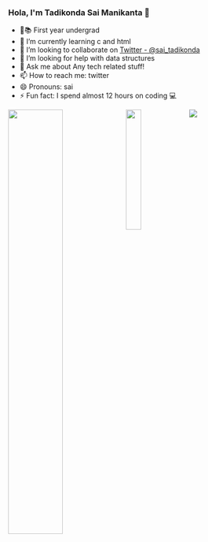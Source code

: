 ### Hola, I'm Tadikonda Sai Manikanta 👋

- 🔭📚 First year undergrad
- 🌱 I’m currently learning c and html
- 👯 I’m looking to collaborate on [Twitter - @sai_tadikonda](https://twitter.com/sai_tadikonda_)
- 🤔 I’m looking for help with data structures
- 💬 Ask me about Any tech related stuff!
- 📫 How to reach me: twitter
- 😄 Pronouns: sai
- ⚡ Fun fact: I spend almost 12 hours on coding 💻

<img align="left" width="47%" src="https://github-readme-stats.vercel.app/api?username=saitadikonda99&theme=radical&show_icons=true"/>

<img align="left" width="25%" src="https://github-readme-stats.vercel.app/api/top-langs/?username=saitadikonda99&langs_count=8)](https://github.com/anuraghazra/github-readme-stats"/>
   
  <img src="https://img.shields.io/badge/c-%2300599C.svg?style=for-the-badge&logo=c&logoColor=white"/>
